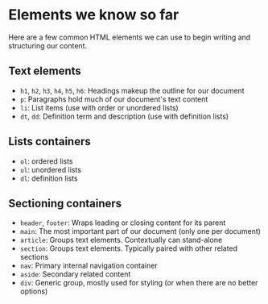 # Elements we know so far
Here are a few common HTML elements we can use to begin writing and structuring our content.

## Text elements
- `h1`, `h2`, `h3`, `h4`, `h5`, `h6`: Headings makeup the outline for our document
- `p`: Paragraphs hold much of our document's text content
- `li`: List items (use with order or unordered lists)
- `dt`, `dd`: Definition term and description (use with definition lists)

## Lists containers
- `ol`: ordered lists
- `ul`: unordered lists
- `dl`: definition lists

## Sectioning containers
- `header`, `footer`: Wraps leading or closing content for its parent
- `main`: The most important part of our document (only one per document)
- `article`: Groups text elements. Contextually can stand-alone
- `section`: Groups text elements. Typically paired with other related sections
- `nav`: Primary internal navigation container
- `aside`: Secondary related content
- `div`: Generic group, mostly used for styling (or when there are no better options)